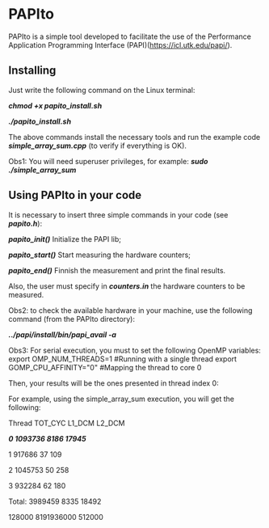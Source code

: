 # PAPIto

PAPIto is a simple tool developed to facilitate the use of the Performance Application Programming Interface (PAPI)(https://icl.utk.edu/papi/).

## Installing

Just write the following command on the Linux terminal:

***chmod +x papito_install.sh***

***./papito_install.sh***

The above commands install the necessary tools and run the example code ***simple_array_sum.cpp*** (to verify if everything is OK).

Obs1: You will need superuser privileges, for example:
***sudo ./simple_array_sum***

## Using PAPIto in your code

It is necessary to insert three simple commands in your code (see ***papito.h***):

***papito_init()*** Initialize the PAPI lib;

***papito_start()*** Start measuring the hardware counters;

***papito_end()*** Finnish the measurement and print the final results.

Also, the user must specify in ***counters.in*** the hardware counters to be measured.

Obs2: to check the available hardware in your machine, use the following command (from the PAPIto directory):

***../papi/install/bin/papi_avail -a***

Obs3: For serial execution, you must to set the following OpenMP variables:
export OMP_NUM_THREADS=1	#Running with a single thread
export GOMP_CPU_AFFINITY="0"	#Mapping the thread to core 0

Then, your results will be the ones presented in thread index 0:

For example, using the simple_array_sum execution, you will get the following:

Thread	TOT_CYC	L1_DCM	L2_DCM	

***0	  1093736	8186	17945***	

1	  917686	  37	  109	

2	  1045753	  50	  258	

3	  932284	  62	  180	

Total:	3989459	8335	18492	

128000	8191936000	512000
